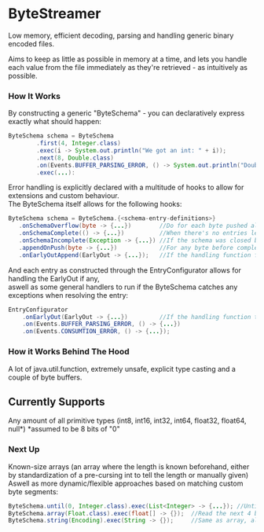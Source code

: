 # ByteStreamer
 Low memory, efficient decoding, parsing and handling generic binary encoded files.

 Aims to keep as little as possible in memory at a time, and lets you handle each value from the file immediately as they're retrieved - as intuitively as possible.


### How It Works
By constructing a generic "ByteSchema" - you can declaratively express exactly what should happen:
```java
ByteSchema schema = ByteSchema
        .first(4, Integer.class)
        .exec(i -> System.out.println("We got an int: " + i));
        .next(8, Double.class)
        .on(Events.BUFFER_PARSING_ERROR, () -> System.out.println("Double down"))
        .exec(...):
```

Error handling is explicitly declared with a multitude of hooks to allow for extensions and custom behaviour. <br>
The ByteSchema itself allows for the following hooks: <br>

```java
ByteSchema schema = ByteSchema.{<schema-entry-definitions>}
   .onSchemaOverflow(byte -> {...})        //Do for each byte pushed although the schema is complete
   .onSchemaComplete(() -> {...})          //When there's no entries left to parse and handle.
   .onSchemaIncomplete(Exception -> {...}) //If the schema was closed before it was incomplete.
   .appendOnPush(byte -> {...})            //For any byte before completion do.
   .onEarlyOutAppend(EarlyOut -> {...});   //If the handling function for the entry throws this type of error, the schema should also do ...
```
And each entry as constructed through the EntryConfigurator allows for handling the EarlyOut if any, <br>
aswell as some general handlers to run if the ByteSchema catches any exceptions when resolving the entry:
```java
EntryConfigurator
    .onEarlyOut(EarlyOut -> {...})         //If the handling function throws, do...
    .on(Events.BUFFER_PARSING_ERROR, () -> {...})
    .on(Events.CONSUMTION_ERROR, () -> {...});
``` 

### How it Works Behind The Hood
A lot of java.util.function, extremely unsafe, explicit type casting and a couple of byte buffers.

## Currently Supports
Any amount of all primitive types (int8, int16, int32, int64, float32, float64, null*)
*assumed to be 8 bits of "0"

### Next Up
Known-size arrays (an array where the length is known beforehand, either by standardization of a pre-cursing int to tell the length or manually given) <br>
Aswell as more dynamic/flexible approaches based on matching custom byte segments:
```java
ByteSchema.until(0, Integer.class).exec(List<Integer> -> {...}); //Until a byte that is 0, collect int32's into a variable size array.
ByteSchema.array(Float.class).exec(float[] -> {});  //Read the next 4 bytes as an int describing the length, then read that length as a float array.
ByteSchema.string(Encoding).exec(String -> {});     //Same as array, although Strings require a bit more guidance.
```


 
